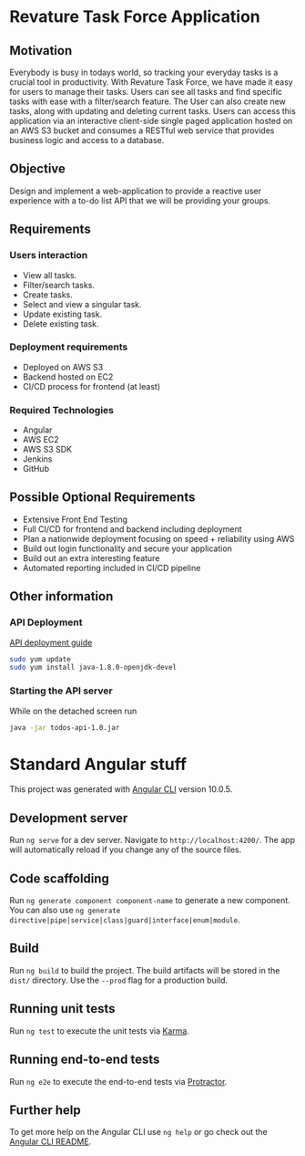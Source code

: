 # Revature Task Force Application

## Motivation

Everybody is busy in todays world, so tracking your everyday tasks is a crucial tool in productivity. With Revature Task Force, we have made it easy for users to manage their tasks. Users can see all tasks and find specific tasks with ease with a filter/search feature. The User can also create new tasks, along with updating and deleting current tasks. Users can access this application via an interactive client-side single paged application hosted on an AWS S3 bucket and consumes a RESTful web service that provides business logic and access to a database.

## Objective

Design and implement a web-application to provide a reactive user experience with a to-do list API that we will be providing your groups.

## Requirements

### Users interaction

* View all tasks.
* Filter/search tasks.
* Create tasks.
* Select and view a singular task.
* Update existing task.
* Delete existing task.


### Deployment requirements

* Deployed on AWS S3
* Backend hosted on EC2
* CI/CD process for frontend (at least)

### Required Technologies

* Angular
* AWS EC2
* AWS S3 SDK
* Jenkins
* GitHub

## Possible Optional Requirements

* Extensive Front End Testing
* Full CI/CD for frontend and backend including deployment
* Plan a nationwide deployment focusing on speed + reliability using AWS
* Build out login functionality and secure your application
* Build out an extra interesting feature
* Automated reporting included in CI/CD pipeline

## Other information

### API Deployment

[API deployment guide](https://docs.google.com/document/d/1BSrA3L7Axk5RWrORKV11Drx0W8HdQNYP0s_rD3ZXS7Y/edit?usp=sharing)

```sh
sudo yum update
sudo yum install java-1.8.0-openjdk-devel
```

### Starting the API server

While on the detached screen run

```sh
java -jar todos-api-1.0.jar
```

# Standard Angular stuff

This project was generated with [Angular CLI](https://github.com/angular/angular-cli) version 10.0.5.

## Development server

Run `ng serve` for a dev server. Navigate to `http://localhost:4200/`. The app will automatically reload if you change any of the source files.

## Code scaffolding

Run `ng generate component component-name` to generate a new component. You can also use `ng generate directive|pipe|service|class|guard|interface|enum|module`.

## Build

Run `ng build` to build the project. The build artifacts will be stored in the `dist/` directory. Use the `--prod` flag for a production build.

## Running unit tests

Run `ng test` to execute the unit tests via [Karma](https://karma-runner.github.io).

## Running end-to-end tests

Run `ng e2e` to execute the end-to-end tests via [Protractor](http://www.protractortest.org/).

## Further help

To get more help on the Angular CLI use `ng help` or go check out the [Angular CLI README](https://github.com/angular/angular-cli/blob/master/README.md).
